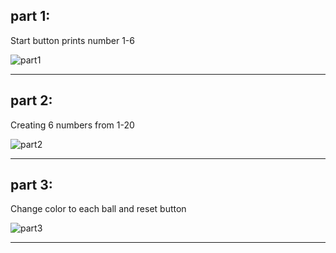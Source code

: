 ## part 1:

Start button prints number 1-6

![part1](https://user-images.githubusercontent.com/102150516/209571049-d5e895ee-056c-473d-bcdf-bd00ff799131.png)

---

## part 2:

Creating 6 numbers from 1-20

![part2](https://user-images.githubusercontent.com/102150516/209572455-0a053592-1095-4d49-8d5b-47789666f109.png)

---

## part 3:

Change color to each ball and reset button

![part3](https://user-images.githubusercontent.com/102150516/209573168-6c436444-59af-40e9-bb8d-56d6ba44b8c5.png)

---
